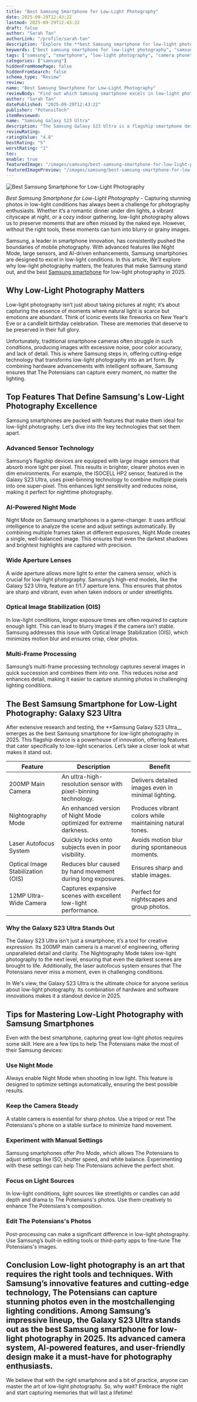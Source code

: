 ```yaml
---
title: "Best Samsung Smartphone for Low-Light Photography"
date: 2025-09-29T12:43:22
lastmod: 2025-09-29T12:43:22
draft: false
author: "Sarah Tan"
authorLink: "/profile/sarah-tan"
description: "Explore the **best Samsung smartphone for low-light photography** with cutting-edge camera technology, enhanced Night Mode, and superior performance for stunning night shots."
keywords: ["best samsung smartphone for low-light photography", "samsung low-light camera phone", "top samsung phone for night photography"]
tags: ["samsung", "smartphone", "low-light photography", "camera phone"]
categories: ["samsung"]
hiddenFromHomePage: false
hiddenFromSearch: false
schema_type: "Review"
review:
name: "Best Samsung Smartphone for Low-Light Photography"
reviewBody: "Find out which Samsung smartphone excels in low-light photography with innovative features like advanced sensors, AI-powered Night Mode, and exceptional image stabilization."
author: "Sarah Tan"
datePublished: "2025-09-29T12:43:22"
publisher: "PotensiTech"
itemReviewed:
name: "Samsung Galaxy S23 Ultra"
description: "The Samsung Galaxy S23 Ultra is a flagship smartphone designed for exceptional low-light photography, featuring a 200MP camera, advanced Nightography mode, and superior image stabilization."
reviewRating:
ratingValue: "4.8"
bestRating: "5"
worstRating: "1"
toc:
enable: true
featuredImage: "/images/samsung/best-samsung-smartphone-for-low-light-photography.jpg"
featuredImagePreview: "/images/samsung/best-samsung-smartphone-for-low-light-photography.jpg"
---
```


![Best Samsung Smartphone for Low-Light Photography](/images/samsung/best-samsung-smartphone-for-low-light-photography.jpg)


_Best Samsung Smartphone for Low-Light Photography_ - Capturing stunning photos in low-light conditions has always been a challenge for photography enthusiasts. Whether it’s a romantic dinner under dim lights, a vibrant cityscape at night, or a cozy indoor gathering, low-light photography allows us to preserve moments that are often missed by the naked eye. However, without the right tools, these moments can turn into blurry or grainy images. 

Samsung, a leader in smartphone innovation, has consistently pushed the boundaries of mobile photography. With advanced features like Night Mode, large sensors, and AI-driven enhancements, Samsung smartphones are designed to exce​l in low-light conditions. In this article, We’ll explore why low-light photography matters, the features that make Samsung stand out, and the best [Samsung smartphone](/samsung/authentic-samsung-smartphone-photography-gear) for low-light photography in 2025.

## Why Low-Light Photography Matters

Low-light photography isn’t just about taking pictures at night; it’s about capturing the essence of moments where natural light is scarce but emotions are abundant. Think of iconic events like fireworks on New Year’s Eve or a candlelit birthday celebration. These are memories that deserve to be preserved in their full glory. 

Unfortunately, traditional smartphone cameras often struggle in such conditions, producing images with excessive noise, poor color accuracy, and lack of detail. This is where Samsung steps in, offering cutting-edge technology that transforms low-light photography into an art form. By combining hardware advancements with intelligent software, Samsung ensures that The Potensians can capture every moment, no matter the lighting.

## Top Features That Define Samsung's Low-Light Photography Excellence

Samsung smartphones are packed with features that make them ideal for low-light photography. Let’s dive into the key technologies that set them apart.

### Advanced Sensor Technology

Samsung’s flagship devices are equipped with large image sensors that absorb more light per pixel. This results in brighter, clearer photos even in dim environments. For example, the ISOCELL HP2 sensor, featured in the Galaxy S23 Ultra, uses pixel-binning technology to combine multiple pixels into one super-pixel. This enhances light sensitivity and reduces noise, making it perfect for nighttime photography.

### AI-Powered Night Mode

Night Mode on Samsung smartphones is a game-changer. It uses artificial intelligence to analyze the scene and adjust settings automatically. By combining multiple frames taken at different exposures, Night Mode creates a single, well-balanced image. This ensures that even the darkest shadows and brightest highlights are captured with precision.

### Wide Aperture Lenses

A wide aperture allows more light to enter the camera sensor, which is crucial for low-light photography. Samsung’s high-end models, like the Galaxy S23 Ultra, feature an f/1.7 aperture lens. This ensures that photos are sharp and vibrant, even when taken indoors or under streetlights.

### Optical Image Stabilization (OIS)

In low-light conditions, longer exposure times are often required to capture enough light. This can lead to blurry images if the camera isn’t stable. Samsung addresses this issue with Optical Image Stabilization (OIS), which minimizes motion blur and ensures crisp, clear photos.

### Multi-Frame Processing

Samsung’s multi-frame processing technology captures several images in quick succession and combines them into one. This reduces noise and enhances detail, making it easier to capture stunning photos in challeng​ing lighting conditions.

## The Best Samsung Smartphone for Low-Light Photography: Galaxy S23 Ultra

After extensiv​e research and testing, the **Samsung Galaxy S23 Ultra__ emerges as the best Samsung smartphone for low-light photography in 2025. This flagship device is a powerhouse of innovation, offering features that cater specifically to low-light scenarios. Let’s take a closer look at what makes it stand out.

<div class="table-responsive">
<table class="html-table">
<thead>
<tr>
<th>Feature</th>
<th>Description</th>
<th>Benefit</th>
</tr>
</thead>
<tbody>
<tr>
<td>200MP Main Camera</td>
<td>An ultra-high-resolution sensor with pixel-binning technology.</td>
<td>Delivers detailed images even in minimal lighting.</td>
</tr>
<tr>
<td>Nightography Mode</td>
<td>An enhanced version of Night Mode optimized for extreme darkness.</td>
<td>Produces vibrant colors while maintaining natural tones.</td>
</tr>
<tr>
<td>Laser Autofocus System</td>
<td>Quickly locks onto subjects even in poor visibility.</td>
<td>Avoids motion blur during spontaneous moments.</td>
</tr>
<tr>
<td>Optical Image Stabilization (OIS)</td>
<td>Reduces blur caused by hand movement during long exposures.</td>
<td>Ensures sharp and stable images.</td>
</tr>
<tr>
<td>12MP Ultra-Wide Camera</td>
<td>Captures expansive scenes with excellent low-light performance.</td>
<td>Perfect for nightscapes and group photos.</td>
</tr>
</tbody>
</table>
</div>

### Why the Galaxy S23 Ultra Stands Out

The Galaxy S23 Ultra isn’t just a smartphone; it’s a tool for creative expression. Its 200MP main camera is a marvel of engineering, offering unparalleled detail and clarity. The Nightography Mode takes low-light photography to the next level, ensuring that even the darkest scenes are brought to life. Additionally, the laser autofocus system ensures that The Potensians never miss a moment, even in challenging conditions.

In We's view, the Galaxy S23 Ultra is the ultimate choice for anyone serious about low-light photography. Its combination of hardware and software innovations makes it a standout device in 2025.

## Tips for Mastering Low-Light Photography with Samsung Smartphones

Even with the best smartphone, capturing great low-light photos requires some skill. Here are a few tips to help The Potensians make the most of their Samsung devices:

### Use Night Mode

Always enable Night Mode when shooting in low light. This feature is designed to optimize settings automatically, ensuring the best possible results.

### Keep the Camera Steady

A stable camera is essential for sharp phot​os. Use a tripod or rest The Potensians's phone on a stable surface to minimize hand movement.

### Experiment with Manual Settings

Samsung smartphones offer Pro Mode, which allows The Potensians to adjust settings like ISO, shutter speed, and white balance. Experimenting with these settings can help The Potensians achieve the perfect shot.

### Focus on Light Sources

In low-light conditions, light sources like streetlights or candles can add depth and drama to The Potensians's photos. Use them creatively to enhance The Potensians's composition.

### Edit The Potensians's Photos

Post-processing can make a significant difference in low-light photography. Use Samsung’s built-in editing tools or third-party apps to fine-tune The Potensians's images.

## Conclusion Low-light photography is an art that requires the right tools and techniques. With Samsung’s innovative features and cutting-edge technology, The Potensians can capture stunning photos even in the most​ challenging lighting conditions. Among Samsung’s impressive lineup, the Galaxy S23 Ultra stands out as the best Samsung smartphone for low-light photography in 2025. Its advanced camera system, AI-powered features, and user-friendly design make it a must-have for photography enthusiasts.

We believe that with the right smartphone and a bit of practice, anyone can master the art of low-light photography. So, why wait? Embrace the night and start capturing memories that will last a lifetime!
